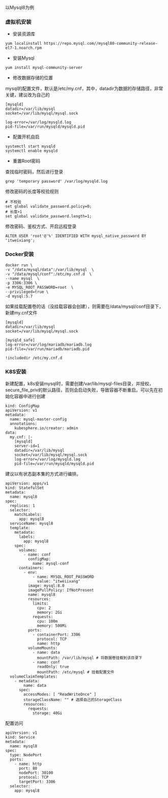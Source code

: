 以Mysql8为例



### 虚拟机安装

- 安装资源库

```
yum localinstall https://repo.mysql.com//mysql80-community-release-el7-1.noarch.rpm
```



- 安装Mysql

```
yum install mysql-community-server
```



- 修改数据存储的位置

mysql的配置文件，默认是/etc/my.cnf，其中，datadir为数据的存储路径，非常关键，建议改为自己的

```
[mysqld]
datadir=/var/lib/mysql
socket=/var/lib/mysql/mysql.sock

log-error=/var/log/mysqld.log
pid-file=/var/run/mysqld/mysqld.pid
```



- 配置开机自启

```
systemctl start mysqld
systemctl enable mysqld
```



- 重置Root密码

查找临时密码，然后进行登录

```
grep 'temporary password' /var/log/mysqld.log
```



修改密码的长度等校验规则

```
# 不校验
set global validate_password.policy=0;
# 长度>1
set global validate_password.length=1;
```



修改密码、鉴权方式、开启远程登录

```
ALTER USER 'root'@'%' IDENTIFIED WITH mysql_native_password BY 'itweixiang';
```



### Docker安装

```
docker run \
-v "/data/mysql/data":/var/lib/mysql  \
-v "/data/mysql/conf":/etc/my.cnf.d  \
--name mysql  \
-p 3306:3306 \
-e MYSQL_ROOT_PASSWORD=root  \
--privileged=true \
-d mysql:5.7
```

如果挂载配置卷的话（没挂载容器会创建），则需要在/data/mysql/conf目录下，新建my.cnf文件

```
[mysqld]
datadir=/var/lib/mysql
socket=/var/lib/mysql/mysql.sock

[mysqld_safe]
log-error=/var/log/mariadb/mariadb.log
pid-file=/var/run/mariadb/mariadb.pid

!includedir /etc/my.cnf.d
```





### K8S安装

新建配置，k8s安装mysql时，需要创建/var/lib/mysql-files目录，并授权，secure_file_priv的默认路径，否则会启动失败，导致容器不断重启。可以先在初始化容器中进行创建

```
kind: ConfigMap
apiVersion: v1
metadata:
  name: mysql-master-config
  annotations:
    kubesphere.io/creator: admin
data:
  my.cnf: |-
    [mysqld]
    server-id=1
    datadir=/var/lib/mysql
    socket=/var/lib/mysql/mysql.sock
	log-error=/var/log/mysqld.log
	pid-file=/var/run/mysqld/mysqld.pid
```



建议以有状态副本集的方式进行编排。

```
apiVersion: apps/v1
kind: StatefulSet
metadata:
  name: mysql8
spec:
  replicas: 1
  selector:
    matchLabels:
      app: mysql8
  serviceName: mysql8
  template:
    metadata:
      labels:
        app: mysql8
    spec:
      volumes:
        - name: conf
          configMap:
            name: mysql-conf
      containers:
        - env:
            - name: MYSQL_ROOT_PASSWORD
              value: "itweiixang"
          image: mysql:8.0
          imagePullPolicy: IfNotPresent
          name: mysql8
          resources:
            limits:
              cpu: 2
              memory: 2Gi
            requests:
              cpu: 100m
              memory: 500Mi
          ports:
            - containerPort: 3306
              protocol: TCP
              name: http
          volumeMounts:
            - name: data
              mountPath: /var/lib/mysql # 将数据卷挂载到该目录下
            - name: conf
              readOnly: true
              mountPath: /etc/mysql # 挂载配置文件
  volumeClaimTemplates:
    - metadata:
        name: data
      spec:
        accessModes: [ "ReadWriteOnce" ]
        storageClassName: "" # 选择自己的StorageClass
        resources:
          requests:
            storage: 40Gi
```



配置访问

```
apiVersion: v1
kind: Service
metadata:
  name: mysql8
spec:
  type: NodePort
  ports:
    - name: http
      port: 80
      nodePort: 30100
      protocol: TCP
      targetPort: 3306
  selector:
    app: mysql8
```



